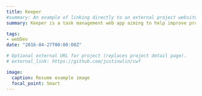 ```yaml
---
title: Keeper
#summary: An example of linking directly to an external project website using `external_link`.
summary: Keeper is a task management web app aiming to help improve productivity and plan and manage responsibilities over time. It was build using React.js and Material-UI, and MongoDB.

tags:
- webDev
date: "2016-04-27T00:00:00Z"

# Optional external URL for project (replaces project detail page).
# external_link: https://github.com/justinwlin/cwf

image:
  caption: Resume example image
  focal_point: Smart
---
```

